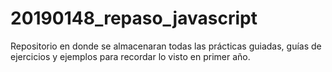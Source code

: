 # 20190148_repaso_javascript
Repositorio en donde se almacenaran todas las prácticas guiadas, guías de ejercicios y ejemplos para recordar lo visto en primer año.
